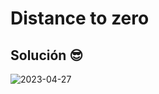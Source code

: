 # Distance to zero

## Solución 😎


![2023-04-27](https://user-images.githubusercontent.com/52138695/235328213-c74387ec-32de-4b8c-a4c7-dbfa2bcb0d54.png)

